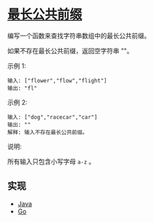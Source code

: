 # [最长公共前缀](https://leetcode-cn.com/problems/longest-common-prefix/description/)

编写一个函数来查找字符串数组中的最长公共前缀。

如果不存在最长公共前缀，返回空字符串 ""。

示例 1:

```
输入: ["flower","flow","flight"]
输出: "fl"
```

示例 2:

```
输入: ["dog","racecar","car"]
输出: ""
解释: 输入不存在最长公共前缀。
```

说明:

所有输入只包含小写字母 `a-z` 。

## 实现

- [Java](https://github.com/pojozhang/playground/blob/master/solutions/java/src/main/java/playground/algorithm/LongestCommonPrefix.java)
- [Go](https://github.com/pojozhang/playground/blob/master/solutions/go/src/playground/algorithm/longest_common_prefix.go)

